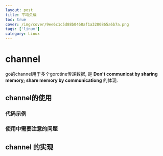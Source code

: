 ```yaml
---
layout: post
title: 平均负载
toc: true
cover: /img/cover/9ee6c1c5d88b0468af1a3280865a6b7a.png
tags: ['linux']
category: Linux
---
```


# channel

go的channel用于多个gorotine传递数据, 是 **Don't communicat by sharing memory; share memory by communicationg**  的体现. 

## channel的使用

### 代码示例

###  使用中需要注意的问题



## channel 的实现









